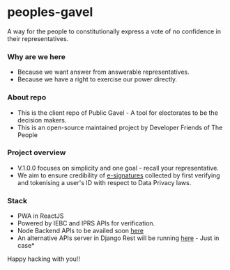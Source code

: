 # peoples-gavel
A way for the people to constitutionally express a vote of no confidence in their representatives.

### Why are we here
- Because we want answer from answerable representatives.
- Because we have a right to exercise our power directly.

### About repo
- This is the client repo of Public Gavel - A tool for electorates to be the decision makers.
- This is an open-source maintained project by Developer Friends of The People

### Project overview
- V.1.0.0 focuses on simplicity and one goal - recall your representative.
- We aim to ensure credibility of [e-signatures](http://rootca.go.ke/) collected by first verifying and tokenising a user's ID with respect to Data Privacy laws.

### Stack
- PWA in ReactJS
- Powered by IEBC and IPRS APIs for verification.
- Node Backend APIs to be availed soon [here](https://github.com/Friendsofthepeople/recall-server)
- An alternative APIs server in Django Rest will be running [here](https://github.com/Friendsofthepeople/django-recall-server) - Just in case*

Happy hacking with you!!
